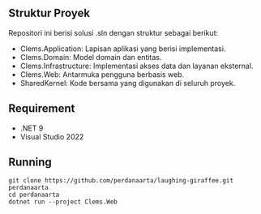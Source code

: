 ﻿## Struktur Proyek
Repositori ini berisi solusi .sln dengan struktur sebagai berikut:

- Clems.Application: Lapisan aplikasi yang berisi implementasi.
- Clems.Domain: Model domain dan entitas.
- Clems.Infrastructure: Implementasi akses data dan layanan eksternal.
- Clems.Web: Antarmuka pengguna berbasis web.
- SharedKernel: Kode bersama yang digunakan di seluruh proyek.

## Requirement
- .NET 9 
- Visual Studio 2022

## Running
```shell
git clone https://github.com/perdanaarta/laughing-giraffee.git perdanaarta
cd perdanaarta
dotnet run --project Clems.Web
```

